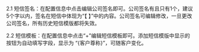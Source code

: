 2.1 短信签名：在配置信息中点击编辑公司签名即可。公司签名有且只有1个，建议5个字以内，签名在短信中体现为“【 】”中的内容。公司签名可编辑修改，一旦更改公司签名，所有历史短信模版都将失效。

2.2 短信模板：在配置信息中点击“+”编辑短信模板即可。添加短信模版中显示的按钮为自动填写字段，显示为 “{客户尊称}”，可随客户变化。

